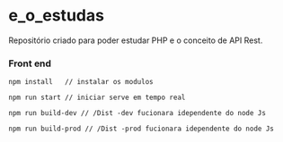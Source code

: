 # e_o_estudas
Repositório criado para poder estudar PHP e o conceito de API Rest.



### Front end

```CMD
npm install   // instalar os modulos 

npm run start // iniciar serve em tempo real 

npm run build-dev // /Dist -dev fucionara idependente do node Js 

npm run build-prod // /Dist -prod fucionara idependente do node Js 
````
